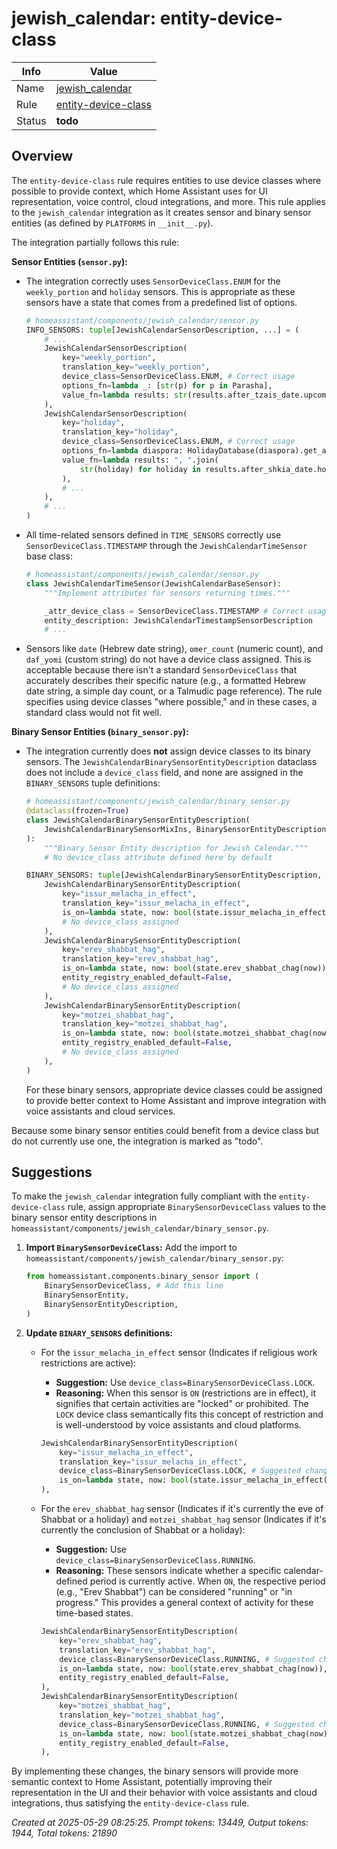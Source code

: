 # jewish_calendar: entity-device-class

| Info   | Value                                                                    |
|--------|--------------------------------------------------------------------------|
| Name   | [jewish_calendar](https://www.home-assistant.io/integrations/jewish_calendar/) |
| Rule   | [entity-device-class](https://developers.home-assistant.io/docs/core/integration-quality-scale/rules/entity-device-class)                                                     |
| Status | **todo**                                                                 |

## Overview

The `entity-device-class` rule requires entities to use device classes where possible to provide context, which Home Assistant uses for UI representation, voice control, cloud integrations, and more. This rule applies to the `jewish_calendar` integration as it creates sensor and binary sensor entities (as defined by `PLATFORMS` in `__init__.py`).

The integration partially follows this rule:

**Sensor Entities (`sensor.py`):**
*   The integration correctly uses `SensorDeviceClass.ENUM` for the `weekly_portion` and `holiday` sensors. This is appropriate as these sensors have a state that comes from a predefined list of options.
    ```python
    # homeassistant/components/jewish_calendar/sensor.py
    INFO_SENSORS: tuple[JewishCalendarSensorDescription, ...] = (
        # ...
        JewishCalendarSensorDescription(
            key="weekly_portion",
            translation_key="weekly_portion",
            device_class=SensorDeviceClass.ENUM, # Correct usage
            options_fn=lambda _: [str(p) for p in Parasha],
            value_fn=lambda results: str(results.after_tzais_date.upcoming_shabbat.parasha),
        ),
        JewishCalendarSensorDescription(
            key="holiday",
            translation_key="holiday",
            device_class=SensorDeviceClass.ENUM, # Correct usage
            options_fn=lambda diaspora: HolidayDatabase(diaspora).get_all_names(),
            value_fn=lambda results: ", ".join(
                str(holiday) for holiday in results.after_shkia_date.holidays
            ),
            # ...
        ),
        # ...
    )
    ```
*   All time-related sensors defined in `TIME_SENSORS` correctly use `SensorDeviceClass.TIMESTAMP` through the `JewishCalendarTimeSensor` base class:
    ```python
    # homeassistant/components/jewish_calendar/sensor.py
    class JewishCalendarTimeSensor(JewishCalendarBaseSensor):
        """Implement attributes for sensors returning times."""

        _attr_device_class = SensorDeviceClass.TIMESTAMP # Correct usage
        entity_description: JewishCalendarTimestampSensorDescription
        # ...
    ```
*   Sensors like `date` (Hebrew date string), `omer_count` (numeric count), and `daf_yomi` (custom string) do not have a device class assigned. This is acceptable because there isn't a standard `SensorDeviceClass` that accurately describes their specific nature (e.g., a formatted Hebrew date string, a simple day count, or a Talmudic page reference). The rule specifies using device classes "where possible," and in these cases, a standard class would not fit well.

**Binary Sensor Entities (`binary_sensor.py`):**
*   The integration currently does **not** assign device classes to its binary sensors. The `JewishCalendarBinarySensorEntityDescription` dataclass does not include a `device_class` field, and none are assigned in the `BINARY_SENSORS` tuple definitions:
    ```python
    # homeassistant/components/jewish_calendar/binary_sensor.py
    @dataclass(frozen=True)
    class JewishCalendarBinarySensorEntityDescription(
        JewishCalendarBinarySensorMixIns, BinarySensorEntityDescription
    ):
        """Binary Sensor Entity description for Jewish Calendar."""
        # No device_class attribute defined here by default

    BINARY_SENSORS: tuple[JewishCalendarBinarySensorEntityDescription, ...] = (
        JewishCalendarBinarySensorEntityDescription(
            key="issur_melacha_in_effect",
            translation_key="issur_melacha_in_effect",
            is_on=lambda state, now: bool(state.issur_melacha_in_effect(now)),
            # No device_class assigned
        ),
        JewishCalendarBinarySensorEntityDescription(
            key="erev_shabbat_hag",
            translation_key="erev_shabbat_hag",
            is_on=lambda state, now: bool(state.erev_shabbat_chag(now)),
            entity_registry_enabled_default=False,
            # No device_class assigned
        ),
        JewishCalendarBinarySensorEntityDescription(
            key="motzei_shabbat_hag",
            translation_key="motzei_shabbat_hag",
            is_on=lambda state, now: bool(state.motzei_shabbat_chag(now)),
            entity_registry_enabled_default=False,
            # No device_class assigned
        ),
    )
    ```
    For these binary sensors, appropriate device classes could be assigned to provide better context to Home Assistant and improve integration with voice assistants and cloud services.

Because some binary sensor entities could benefit from a device class but do not currently use one, the integration is marked as "todo".

## Suggestions

To make the `jewish_calendar` integration fully compliant with the `entity-device-class` rule, assign appropriate `BinarySensorDeviceClass` values to the binary sensor entity descriptions in `homeassistant/components/jewish_calendar/binary_sensor.py`.

1.  **Import `BinarySensorDeviceClass`:**
    Add the import to `homeassistant/components/jewish_calendar/binary_sensor.py`:
    ```python
    from homeassistant.components.binary_sensor import (
        BinarySensorDeviceClass, # Add this line
        BinarySensorEntity,
        BinarySensorEntityDescription,
    )
    ```

2.  **Update `BINARY_SENSORS` definitions:**

    *   For the `issur_melacha_in_effect` sensor (Indicates if religious work restrictions are active):
        *   **Suggestion:** Use `device_class=BinarySensorDeviceClass.LOCK`.
        *   **Reasoning:** When this sensor is `ON` (restrictions are in effect), it signifies that certain activities are "locked" or prohibited. The `LOCK` device class semantically fits this concept of restriction and is well-understood by voice assistants and cloud platforms.
        ```python
        JewishCalendarBinarySensorEntityDescription(
            key="issur_melacha_in_effect",
            translation_key="issur_melacha_in_effect",
            device_class=BinarySensorDeviceClass.LOCK, # Suggested change
            is_on=lambda state, now: bool(state.issur_melacha_in_effect(now)),
        ),
        ```

    *   For the `erev_shabbat_hag` sensor (Indicates if it's currently the eve of Shabbat or a holiday) and `motzei_shabbat_hag` sensor (Indicates if it's currently the conclusion of Shabbat or a holiday):
        *   **Suggestion:** Use `device_class=BinarySensorDeviceClass.RUNNING`.
        *   **Reasoning:** These sensors indicate whether a specific calendar-defined period is currently active. When `ON`, the respective period (e.g., "Erev Shabbat") can be considered "running" or "in progress." This provides a general context of activity for these time-based states.
        ```python
        JewishCalendarBinarySensorEntityDescription(
            key="erev_shabbat_hag",
            translation_key="erev_shabbat_hag",
            device_class=BinarySensorDeviceClass.RUNNING, # Suggested change
            is_on=lambda state, now: bool(state.erev_shabbat_chag(now)),
            entity_registry_enabled_default=False,
        ),
        JewishCalendarBinarySensorEntityDescription(
            key="motzei_shabbat_hag",
            translation_key="motzei_shabbat_hag",
            device_class=BinarySensorDeviceClass.RUNNING, # Suggested change
            is_on=lambda state, now: bool(state.motzei_shabbat_chag(now)),
            entity_registry_enabled_default=False,
        ),
        ```

By implementing these changes, the binary sensors will provide more semantic context to Home Assistant, potentially improving their representation in the UI and their behavior with voice assistants and cloud integrations, thus satisfying the `entity-device-class` rule.

_Created at 2025-05-29 08:25:25. Prompt tokens: 13449, Output tokens: 1944, Total tokens: 21890_
